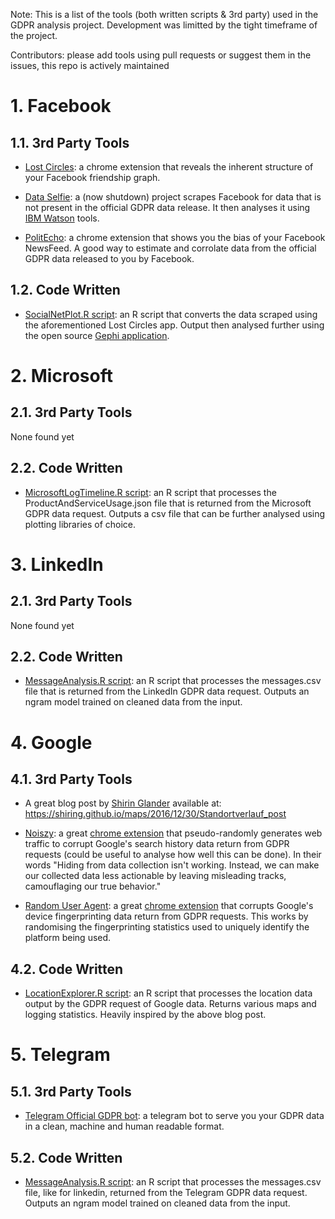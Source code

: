 Note: This is a list of the tools (both written scripts & 3rd party) used in the GDPR analysis project. Development was limitted by the tight timeframe of the project.

Contributors: please add tools using pull requests or suggest them in the issues, this repo is actively maintained

# 1. Facebook 

## 1.1. 3rd Party Tools

- [Lost Circles](https://lostcircles.com/): a chrome extension that reveals the inherent structure of your Facebook friendship graph.  

- [Data Selfie](https://dataselfie.it/#/): a (now shutdown) project scrapes Facebook for data that is not present in the official GDPR data release. It then analyses it using [IBM Watson](https://console.bluemix.net/catalog/?category=ai) tools.

- [PolitEcho](https://politecho.org): a chrome extension that shows you the bias of your Facebook NewsFeed. A good way to estimate and corrolate data from the official GDPR data released to you by Facebook.

## 1.2. Code Written

- [SocialNetPlot.R script](https://github.com/PsiPhiTheta/The-Digital-Deluge/blob/master/tools/Facebook/SocialNetPlot.R): an R script that converts the data scraped using the aforementioned Lost Circles app. Output then analysed further using the open source [Gephi application](https://gephi.org).

# 2. Microsoft

## 2.1. 3rd Party Tools

None found yet

## 2.2. Code Written

- [MicrosoftLogTimeline.R script](https://github.com/PsiPhiTheta/The-Digital-Deluge/blob/master/tools/Microsoft/MicrosoftLogTimeline.R): an R script that processes the ProductAndServiceUsage.json file that is returned from the Microsoft GDPR data request. Outputs a csv file that can be further analysed using plotting libraries of choice.

# 3. LinkedIn

## 2.1. 3rd Party Tools

None found yet

## 2.2. Code Written

- [MessageAnalysis.R script](https://github.com/PsiPhiTheta/The-Digital-Deluge/blob/master/tools/LinkedIn/MessageAnalysis.R): an R script that processes the messages.csv file that is returned from the LinkedIn GDPR data request. Outputs an ngram model trained on cleaned data from the input. 

# 4. Google

## 4.1. 3rd Party Tools

- A great blog post by [Shirin Glander](https://github.com/ShirinG) available at: https://shiring.github.io/maps/2016/12/30/Standortverlauf_post

- [Noiszy](https://noiszy.com/): a great [chrome extension](https://chrome.google.com/webstore/detail/noiszy/immakaidhkcddagdjmedphlnamlcdcbg) that pseudo-randomly generates web traffic to corrupt Google's search history data return from GDPR requests (could be useful to analyse how well this can be done). In their words "Hiding from data collection isn't working. Instead, we can make our collected data less actionable by leaving misleading tracks, camouflaging our true behavior."

- [Random User Agent](https://chrome.google.com/webstore/detail/random-user-agent/einpaelgookohagofgnnkcfjbkkgepnp?hl=en): a great [chrome extension](https://chrome.google.com/webstore/detail/random-user-agent/einpaelgookohagofgnnkcfjbkkgepnp?hl=en) that corrupts Google's device fingerprinting data return from GDPR requests. This works by randomising the fingerprinting statistics used to uniquely identify the platform being used. 


## 4.2. Code Written

- [LocationExplorer.R script](https://github.com/PsiPhiTheta/The-Digital-Deluge/blob/master/tools/Google/LocationExplorer.R): an R script that processes the location data output by the GDPR request of Google data. Returns various maps and logging statistics. Heavily inspired by the above blog post.  

# 5. Telegram

## 5.1. 3rd Party Tools

- [Telegram Official GDPR bot](https://t.me/gdprbot): a telegram bot to serve you your GDPR data in a clean, machine and human readable format. 

## 5.2. Code Written

- [MessageAnalysis.R script](https://github.com/PsiPhiTheta/The-Digital-Deluge/blob/master/tools/Telegram/MessageAnalysis.R): an R script that processes the messages.csv file, like for linkedin, returned from the Telegram GDPR data request. Outputs an ngram model trained on cleaned data from the input. 

